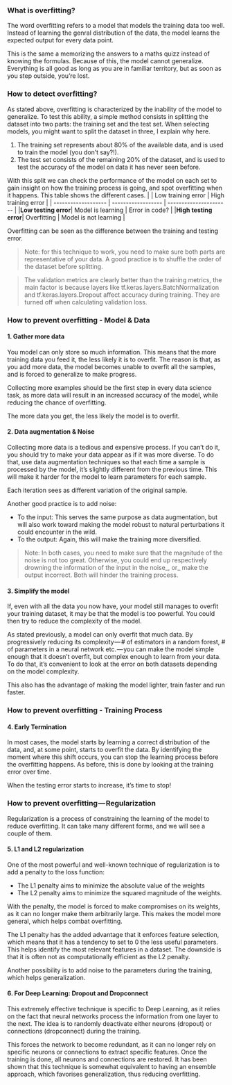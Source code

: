 ### What is overfitting?

The word overfitting refers to a model that models the training data too well. Instead of learning the genral distribution of the data, the model learns the expected output for every data point.

This is the same a memorizing the answers to a maths quizz instead of knowing the formulas. Because of this, the model cannot generalize. Everything is all good as long as you are in familiar territory, but as soon as you step outside, you’re lost.

### How to detect overfitting?

As stated above, overfitting is characterized by the inability of the model to generalize. To test this ability, a simple method consists in splitting the dataset into two parts: the training set and the test set. When selecting models, you might want to split the dataset in three, I explain why here.

1. The training set represents about 80% of the available data, and is used to train the model (you don’t say?!).
2. The test set consists of the remaining 20% of the dataset, and is used to test the accuracy of the model on data it has never seen before.

With this split we can check the performance of the model on each set to gain insight on how the training process is going, and spot overfitting when it happens. This table shows the different cases.
|                     | Low training error |   High training error  |
| ------------------- | ------------------ | ---------------------- |
|__Low testing error__| Model is learning  |     Error in code?     |
|__High testing error__|    Overfitting    | Model is not learning  |

Overfitting can be seen as the difference between the training and testing error.

> Note: for this technique to work, you need to make sure both parts are representative of your data. A good practice is to shuffle the order of the dataset before splitting.

> The validation metrics are clearly better than the training metrics, the main factor is because layers like tf.keras.layers.BatchNormalization and tf.keras.layers.Dropout affect accuracy during training. They are turned off when calculating validation loss.

### How to prevent overfitting - Model & Data

#### 1. Gather more data

You model can only store so much information. This means that the more training data you feed it, the less likely it is to overfit. The reason is that, as you add more data, the model becomes unable to overfit all the samples, and is forced to generalize to make progress.

Collecting more examples should be the first step in every data science task, as more data will result in an increased accuracy of the model, while reducing the chance of overfitting.

The more data you get, the less likely the model is to overfit.

#### 2. Data augmentation & Noise

Collecting more data is a tedious and expensive process. If you can’t do it, you should try to make your data appear as if it was more diverse. To do that, use data augmentation techniques so that each time a sample is processed by the model, it’s slightly different from the previous time. This will make it harder for the model to learn parameters for each sample.

Each iteration sees as different variation of the original sample.

Another good practice is to add noise:
- To the input: This serves the same purpose as data augmentation, but will also work toward making the model robust to natural perturbations it could encounter in the wild.
- To the output: Again, this will make the training more diversified.
> Note: In both cases, you need to make sure that the magnitude of the noise is not too great. Otherwise, you could end up respectively drowning the information of the input in the noise_, or_ make the output incorrect. Both will hinder the training process.

#### 3. Simplify the model

If, even with all the data you now have, your model still manages to overfit your training dataset, it may be that the model is too powerful. You could then try to reduce the complexity of the model.

As stated previously, a model can only overfit that much data. By progressively reducing its complexity — # of estimators in a random forest, # of parameters in a neural network etc. — you can make the model simple enough that it doesn’t overfit, but complex enough to learn from your data. To do that, it’s convenient to look at the error on both datasets depending on the model complexity.

This also has the advantage of making the model lighter, train faster and run faster.

### How to prevent overfitting - Training Process

#### 4. Early Termination

In most cases, the model starts by learning a correct distribution of the data, and, at some point, starts to overfit the data. By identifying the moment where this shift occurs, you can stop the learning process before the overfitting happens. As before, this is done by looking at the training error over time.

When the testing error starts to increase, it’s time to stop!

### How to prevent overfitting — Regularization

Regularization is a process of constraining the learning of the model to reduce overfitting. It can take many different forms, and we will see a couple of them.

#### 5. L1 and L2 regularization

One of the most powerful and well-known technique of regularization is to add a penalty to the loss function:

- The L1 penalty aims to minimize the absolute value of the weights
- The L2 penalty aims to minimize the squared magnitude of the weights.

With the penalty, the model is forced to make compromises on its weights, as it can no longer make them arbitrarily large. This makes the model more general, which helps combat overfitting.

The L1 penalty has the added advantage that it enforces feature selection, which means that it has a tendency to set to 0 the less useful parameters. This helps identify the most relevant features in a dataset. The downside is that it is often not as computationally efficient as the L2 penalty.

Another possibility is to add noise to the parameters during the training, which helps generalization.

#### 6. For Deep Learning: Dropout and Dropconnect
This extremely effective technique is specific to Deep Learning, as it relies on the fact that neural networks process the information from one layer to the next. The idea is to randomly deactivate either neurons (dropout) or connections (dropconnect) during the training.

This forces the network to become redundant, as it can no longer rely on specific neurons or connections to extract specific features. Once the training is done, all neurons and connections are restored. It has been shown that this technique is somewhat equivalent to having an ensemble approach, which favorises generalization, thus reducing overfitting.
